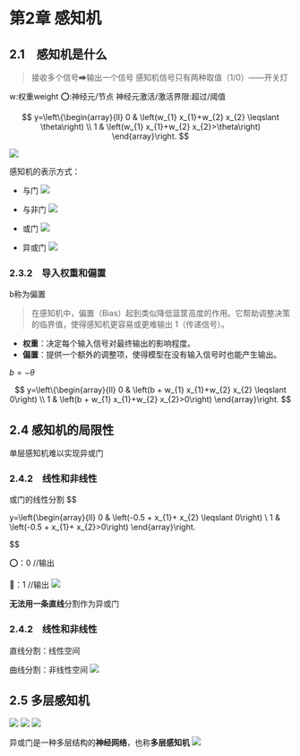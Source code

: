 # 第2章 感知机
## 2.1　感知机是什么
> 接收多个信号➡输出一个信号
> 感知机信号只有两种取值（1/0）——开关灯

w:权重weight
⭕:神经元/节点
神经元激活/激活界限:超过/阈值


$$ 
y=\left\{\begin{array}{ll}
0 & \left(w_{1} x_{1}+w_{2} x_{2} \leqslant \theta\right) \\
1 & \left(w_{1} x_{1}+w_{2} x_{2}>\theta\right)
\end{array}\right.
$$

![](images/Pasted%20image%2020240619173402.png)

感知机的表示方式：

- 与门
![](images/Pasted%20image%2020240619174226.png)

- 与非门
![](images/Pasted%20image%2020240619174239.png)

- 或门
![](images/Pasted%20image%2020240619174248.png)

- 异或门
![](images/Pasted%20image%2020240619174306.png)


### 2.3.2　导入权重和偏置
b称为偏置
> 在感知机中，偏置（Bias）起到类似降低篮筐高度的作用。它帮助调整决策的临界值，使得感知机更容易或更难输出 1（传递信号）。

- **权重**：决定每个输入信号对最终输出的影响程度。
- **偏置**：提供一个额外的调整项，使得模型在没有输入信号时也能产生输出。


$b = -θ$

$$
y=\left\{\begin{array}{ll}
0 & \left(b + w_{1} x_{1}+w_{2} x_{2} \leqslant 0\right) \\
1 & \left(b + w_{1} x_{1}+w_{2} x_{2}>0\right)
\end{array}\right.
$$

## 2.4 感知机的局限性
单层感知机难以实现异或门

### 2.4.2　线性和非线性
或门的线性分割
$$

y=\left\{\begin{array}{ll}
0 & \left(-0.5 + x_{1}+ x_{2} \leqslant 0\right) \\
1 & \left(-0.5 + x_{1}+ x_{2}>0\right)
\end{array}\right.

$$

⭕：0 //输出

🔺：1 //输出
![](images/Pasted%20image%2020240619174904.png)

**无法用一条直线**分割作为异或门

### 2.4.2　线性和非线性
直线分割：线性空间

曲线分割：非线性空间
![](images/Pasted%20image%2020240619175253.png)


## 2.5 多层感知机
![](images/Pasted%20image%2020240619175417.png)
![](images/Pasted%20image%2020240619175356.png)
![](images/Pasted%20image%2020240619175451.png)

异或门是一种多层结构的**神经网络**，也称**多层感知机**
![](images/Pasted%20image%2020240619175539.png)

